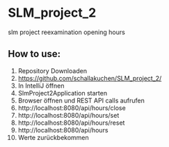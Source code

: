 # SLM_project_2
slm project reexamination opening hours


## How to use:
1. Repository Downloaden
2. https://github.com/schallakuchen/SLM_project_2/
3. In IntelliJ öffnen
4. SlmProject2Application starten
5. Browser öffnen und REST API calls aufrufen
6. http://localhost:8080/api/hours/close
7. http://localhost:8080/api/hours/set
8. http://localhost:8080/api/hours/reset
9. http://localhost:8080/api/hours
10. Werte zurückbekommen

